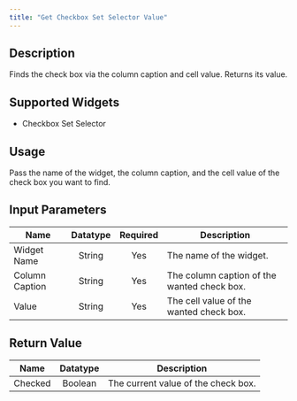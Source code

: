 ```yaml
---
title: "Get Checkbox Set Selector Value"
---
```

## Description
Finds the check box via the column caption and cell value. Returns its value.

## Supported Widgets
+ Checkbox Set Selector

## Usage
Pass the name of the widget, the column caption, and the cell value of the check box you want to find.

## Input Parameters

Name | Datatype | Required | Description
---- |:--------:| :-------:|---------------
Widget Name | String | Yes | The name of the widget.
Column Caption | String | Yes | The column caption of the wanted check box.
Value | String | Yes | The cell value of the wanted check box.

## Return Value

Name | Datatype | Description
---- | :---------: | ---------------
Checked | Boolean | The current value of the check box.
